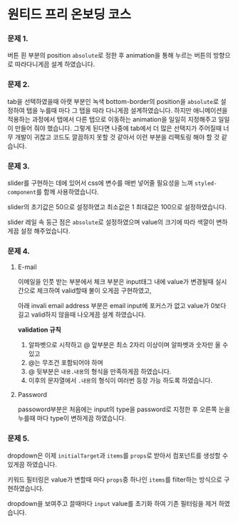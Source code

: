 # 원티드 프리 온보딩 코스
### 문제 1.

버튼 흰 부분의 position `absolute`로 정한 후 animation을 통해 누르는 버튼의 방향으로 따라다니게끔 설계 하였습니다.

### 문제 2.

 tab을 선택하였을때 아랫 부분인 녹색 bottom-border의 position을 `absolute`로  설정하여 탭을 누를때 마다 그 탭을 따라 다니게끔 설계하였습니다. 하지만 애니메이션을 적용하는 과정에서 탭에서 다른 탭으로 이동하는 animation을 일일히 지정해주고 일일이 만들어 줘야 했습니다. 그렇게 된다면 나중에 tab에서 더 많은 선택지가 주어질때 너무 개발이 귀찮고 코드도 깔끔하지 못할 것 같아서 이런 부분을 리팩토링 해야 할 것 같습니다.

### 문제 3.

slider를 구현하는 데에 있어서 css에 변수를 매번 넣어줄 필요성을 느껴 `styled-component`를 함께 사용하였습니다.

slider의 초기값은 50으로 설정하였고 최소값은 1 최대값은 100으로 설정하였습니다. 

slider 레일 속 둥근 점은 `absolute`로 설정하였으며 value의 크기에 따라 색깔이 변하게끔 설정 해주었습니다. 

### 문제 4.

1. E-mail

   이메일을 인풋 받는 부분에서 체크 부분은 input태그 내에 value가 변경될때 실시간으로 체크하여 valid할때 불이 오게끔 구현하였고,

   아래 invali email address 부분은 email input에 포커스가 없고 value가 0보다 길고 valid하지 않을때 나오게끔 설계 하였습니다.

   **validation 규칙**

   1. 알파벳으로 시작하고 @ 앞부분은 최소 2자리 이상이며 알파벳과 숫자만 올 수 있고 
   2. @는 무조건 포함되어야 하며
   3. @ 뒷부분은  `내용.내용`의 형식을 만족하게끔 하였습니다. 
   4. 이후의 문자열에서 `.내용`의 형식이 여러번 등장 가능 하도록 하였습니다.

2. Password

   passoword부분은 처음에는 input의 type을 password로 지정한 후 오른쪽 눈을 누를때 마다 type이 변하게끔 하였습니다. 

### 문제 5.

dropdown은 이제 `initialTarget`과 `items`를 `props`로 받아서 컴포넌트를 생성할 수 있게끔 하였습니다.

키워드 필터링은 value가 변할때 마다 `props`중 하나인 `items`를 filter하는 방식으로 구현하였습니다.

dropdown을 보여주고 끌때마다 `input` value를 초기화 하여 기존 필터링을 제거 하였습니다.
